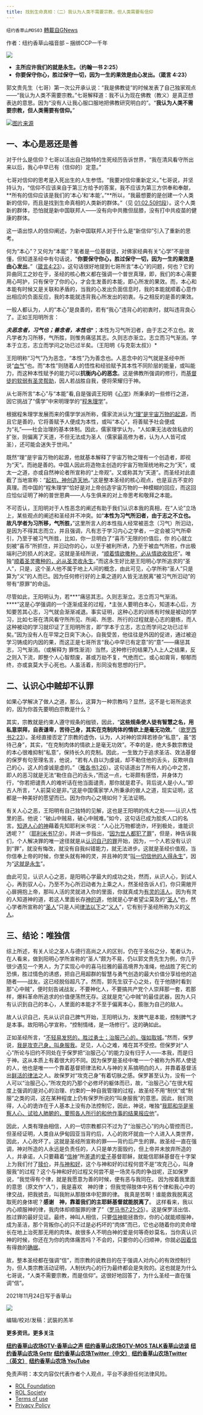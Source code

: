 ```yaml
---
title: 找到生命真相：（二）我认为人类不需要宗教，但人类需要有信仰
---
```

`纽约香草山MOS03` [轉載自GNews](https://gnews.org/zh-hans/1694159/)

作者：纽约香草山福音部 – 捆绑CCP一千年



![](https://assets.gnews.org/wp-content/uploads/2021/09/GNEW-GTV-MOS-LOGO-2-2-1-1-400x54-1.jpeg)



- **主所应许我们的就是永生。（约翰一书 2:25）**
- **你要保守你心，胜过保守一切，因为一生的果效是由心发出。（箴言 4:23）**


郭文贵先生（七哥）第一次公开承认说：“我是佛教徒”的时候发表了自己独家观点——“我认为人类不需要宗教。”七哥解释道：我不认为现在佛教（教义）是真正想表达的意思。因为“没有人让我心服口服地把佛教研究明白的”。“**我认为人类不需要宗教，但人类需要有信仰。**”



![](https://assets.gnews.org/wp-content/uploads/2021/11/20211125_1.jpg)[图片来源](https://www.mingding.org/?p=28353)



## **一、本心是恶还是善**

对于什么是信仰？七哥以活出自己独特的生死经历告诉世界，“我在清风看守所出来以后，我心中早已有（信仰的）定意。”

七哥对信仰的思考是入死出生的人生参悟。“我要对信仰重新定义。”七哥说，并坚持认为，“信仰不应该来自于第三方给予的答案，我不应该为第三方供奉和奉献，**所有的信仰应该是我们的‘本心’和‘本能’。”**所以，“我最想要的是创建一个人类新的信仰，而且是找到生命真相的人类新的群体。”（见 [01:02.50时段](https://gettr.com/post/pgwfu22cfa)）。这个人类新的群体，恐怕就是新中国联邦人——没有向中共撒但屈膝，没有打中共疫苗的健康的群体。

这一语出惊人的信仰阐述，为新中国联邦人对于什么是“新信仰”引入了重新的思考。

何为“本心”？又何为“本能”？笔者是一位基督徒，对佛家经典有关“心学”不是很懂，但知道圣经中有句话说，“**你要保守你心，胜过保守一切，因为一生的果效是由心发出**。”（[箴言](https://wd.bible/search?qs=%E4%BD%A0%E8%A6%81%E4%BF%9D%E5%AE%88%E4%BD%A0%E5%BF%83%EF%BC%8C%E8%83%9C%E8%BF%87%E4%BF%9D%E5%AE%88%E4%B8%80%E5%88%87%EF%BC%8C%E5%9B%A0%E4%B8%BA%E4%B8%80%E7%94%9F%E7%9A%84%E6%9E%9C%E6%95%88%E6%98%AF%E7%94%B1%E5%BF%83%E5%8F%91%E5%87%BA)[4:23](https://wd.bible/search?qs=%E4%BD%A0%E8%A6%81%E4%BF%9D%E5%AE%88%E4%BD%A0%E5%BF%83%EF%BC%8C%E8%83%9C%E8%BF%87%E4%BF%9D%E5%AE%88%E4%B8%80%E5%88%87%EF%BC%8C%E5%9B%A0%E4%B8%BA%E4%B8%80%E7%94%9F%E7%9A%84%E6%9E%9C%E6%95%88%E6%98%AF%E7%94%B1%E5%BF%83%E5%8F%91%E5%87%BA)）。这句话很好地提到七哥所言“本心”的问题，何也？它的异曲同工之妙在于，圣经的核心教义都在强调一个普世真理，即，我们的本心需要用心呵护，只有保守了你的心，才会生发善的本能，即心所发的果效。而，本心和本能有时候又是关联和矛盾的，当我的心发出负面信息时，我的本能就顺着心意作出相应的负面反应，我的本能就违背我心所发出的初衷。与之相反的是善的果效。

一般人都认为，人的“本心”是良善的，若有“我心”违背心的初衷时，就叫违背良心了。正如王阳明所言：

***夫恶念者，习气也；善念者，本性也****；本性为习气所汩者，由于志之不立也。故凡学者为习所移，气所胜，则惟务痛惩其志。久则志亦渐立。志立而习气渐消。学本于立志，志立而学问之功已过半矣。（王阳明《与克彰太叔》）*

王阳明称“习气”乃为恶念，“本性”乃为善念也。人恶念中的习气就是圣经中所说“[血气](https://wd.bible/search?qs=%E5%87%A1%E6%9C%89%E8%A1%80%E6%B0%94%E7%9A%84%E4%BA%BA%E5%9C%A8%E5%9C%B0%E4%B8%8A%E9%83%BD%E8%B4%A5%E5%9D%8F%E4%BA%86%E8%A1%8C%E4%B8%BA)”也。而“本性”则随着人的悟性和经验赋予其本性不同阶层的能量，或叫能力，而这种本性赋予的能力可以**抗衡内心的恶念**。这是佛教所强调的修行，而[基督徒的软弱有圣灵帮助](https://wd.bible/search?qs=%E6%88%91%E4%BB%AC%E7%9A%84%E8%BD%AF%E5%BC%B1%E6%9C%89%E5%9C%A3%E7%81%B5%E5%B8%AE%E5%8A%A9)，因人若战胜自我，便将荣耀归于神。

从七哥所言“本心”与“本能”看,自是强调王阳明《[心学](https://zh.wikipedia.org/wiki/%E5%BF%83%E5%AD%B8)》所秉承的一些修行之道，因它挑战了“儒学”中宋明理学的“[程朱理学](https://zh.wikipedia.org/wiki/%E7%A8%8B%E6%9C%B1%E7%90%86%E5%AD%A6)”。

根据程朱理学发展而来的儒学学派所称，儒家流派认为[“理”是宇宙万物的起源](https://zh.wikipedia.org/wiki/%E7%A8%8B%E6%9C%B1%E7%90%86%E5%AD%A6)，而且它是善的，它将善赋予人便成为本性，或叫“本心”，将善赋予社会便成为“礼”——社会治理的基本体制。因此，儒家理学认为，“人如果无法收敛私欲的扩张，则偏离了天道，不但无法成为圣人（儒家最高修为者，认为人人皆可成圣），还可能会迷失于世间。”

既然“理”是宇宙万物的起源，他就基本解释了宇宙万物之理有一个创造者，即视为“天”。而祂是善的。中国人因此将造物主创造的宇宙万物笼统地称之为“天”，或太一之道，亦或自然神论者所宣称的“上帝观”。又或称其为“天道”。而圣经对此直截了当地宣称：“[起初，神创造天地](https://wd.bible/gen.1.cunps)。”这是整本圣经的核心观点，也是亘古不变的真理。而中国的“程朱理学”恰好是对上帝创造宇宙万物的一种模糊的回应，而这回应恰似证明了神的普世恩典——人与生俱来的对上帝思考和敬拜之本能。

不可否认，王阳明对于人性恶念的阐述有助于我们认识本我的真相，在“人论”立场上，某些观点的阐述和圣经并不冲突。如“**本性为习气所汩者，由于志之不立也。故凡学者为习所移，气所胜，**”这里所言人的本性指人经常被恶念（习气）所汩动，是因为不得其志而立，并且强调，凡有志于学习内心之学者，一定会被习气所牵引，乃至于被习气所胜，比如，你一旦明白了“喜币”无限的价值后，你 的心就立刻被“喜币”所抓住，并汩动你的心，以至于被利所诱，乃至于被血气所胜，作出极端利己的损人的决定。这就是圣经所说，“[顺着情欲撒种，必从情欲收败坏](https://wd.bible/search?qs=%E9%A1%BA%E7%9D%80%E6%83%85%E6%AC%B2%E6%92%92%E7%A7%8D%E7%9A%84%EF%BC%8C%E5%BF%85%E4%BB%8E%E6%83%85%E6%AC%B2%E6%94%B6%E8%B4%A5%E5%9D%8F%EF%BC%9B%E9%A1%BA%E7%9D%80%E5%9C%A3%E7%81%B5%E6%92%92%E7%A7%8D%E7%9A%84%EF%BC%8C%E5%BF%85%E4%BB%8E%E5%9C%A3%E7%81%B5%E6%94%B6%E6%B0%B8%E7%94%9F%E3%80%82)”。唯独“[顺着圣灵撒种的，必从圣灵收永生](https://wd.bible/search?qs=%E9%A1%BA%E7%9D%80%E5%9C%A3%E7%81%B5%E6%92%92%E7%A7%8D%E7%9A%84%EF%BC%8C%E5%BF%85%E4%BB%8E%E5%9C%A3%E7%81%B5%E6%94%B6%E6%B0%B8%E7%94%9F)。”而这永生好比是王阳明心学所追求的“圣人”，只是，这个圣人他不属于地上人间的概念，由此可见，心学所称“圣人”只是算为“义”的人而已。因为任何修行好的上乘之道的人皆无法脱离“被习气所汩动”的带有“原罪”的命运。

尽管如此，王阳明认为，若***“痛惩其志。久则志渐立。志立而习气渐消。****”这是心学强调的一个逐渐成圣的过程，*主张人要明白本心，知道本心后，方知要苦其心志，习气就会渐渐减退。事实证明，这种心志的训练有时候是被动的学习，比如七哥在清风看守所所见、所闻、所思、所行的过程就是心志的磨练，而人这种被动的学习就印证了王阳明所言，即“学本于立志，志立而学问之功已过半矣。”因为没有人在平常之日突下决心，自我受苦，他往往是外因的促进，通过被迫学习铸成的内因的果，而这正是七哥所言“我心中早已有定意”的“意”——痛惩其志，习气渐消。（或解释为 罪性渐消）当然，这种修行的结果乃人上人之结果，反之则入下流，即整个人心智颓废，甚或万劫不复，气绝而亡。或心如膏肓，郁郁而终，亦或哀莫大于心死也。人虽活着，形同没有思想的行尸。

## **二、认识心中贼却不认罪**

如果心学解决了做人之道，那么，这算为一种宗教吗？显然，这不是七哥所追求的，因为你首先要明白宗教是什么？

其实，宗教就是约束人遵守规条的枷锁，因此，“**这些规条使人徒有智慧之名，用私意崇拜，自表谦卑，苦待己身，其实在克制肉体的情欲上是毫无功效**。”（[歌罗西书](https://wd.bible/search?qs=%E5%85%B6%E5%AE%9E%E5%9C%A8%E5%85%8B%E5%88%B6%E8%82%89%E4%BD%93%E7%9A%84%E6%83%85%E6%AC%B2%E4%B8%8A%E6%98%AF%E6%AF%AB%E6%97%A0%E5%8A%9F%E6%95%88)[2:23](https://wd.bible/search?qs=%E5%85%B6%E5%AE%9E%E5%9C%A8%E5%85%8B%E5%88%B6%E8%82%89%E4%BD%93%E7%9A%84%E6%83%85%E6%AC%B2%E4%B8%8A%E6%98%AF%E6%AF%AB%E6%97%A0%E5%8A%9F%E6%95%88)）。圣经直接否定了宗教的虚伪，认为，人对神的崇拜若掺杂“私意”，虽“苦待己身”，其实，“在克制肉体的情欲上是毫无功效”。不幸的是，绝大多数宗教徒的本心很难抑制“私意”，保持长久的克制。因此，一生致力于追求圣洁、效法基督的保罗有句至理名言，他说，“若有人自以为虔诚，却不勒住他的舌头，反欺哄自己的心，这人的虔诚是虚的。”（[雅各书](https://wd.bible/jas.1.26.cunps)[1:26](https://wd.bible/jas.1.26.cunps)）。这句话道出了所有人的心中之苦，即人的恶习就是无法“勒住自己的舌头，”而这一点，七哥颇有感悟，并身体力行，“你若把谴责人的难听话在他当面谴责，那你就是君子。背后说人是小人。”即古人所言，“人前莫论是非。”这是中国儒家学人所秉承的做人之道，现实证明，这都是一种美好的愿望而已。因为你内心之境如何？无法证明。

有关人心之恶，王阳明有自己独特的见解，这也是王阳明的伟大之处——认识人性里的恶。他说：“破山中贼易，破心中贼难。”如今，这句话已成为脍炙人口的名言。[知道人心的神](https://wd.bible/act.15.8.cunps)藉着先知耶利米书说：“人心比万物都诡诈，坏到极处，谁能识透呢？” （[耶利米书](https://wd.bible/jer.17.9.cunps)[17:9](https://wd.bible/jer.17.9.cunps)）。并进一步指出，“[因为世人都犯了罪](https://wd.bible/search?qs=%E5%9B%A0%E4%B8%BA%E4%B8%96%E4%BA%BA%E9%83%BD%E7%8A%AF%E4%BA%86%E7%BD%AA%EF%BC%8C&amp;v=cunps&amp;s=1)”，但是，神告诉我们，个人解决罪的唯一途径就是从[认识自己的罪](https://wd.bible/search?qs=%E6%88%91%E4%BB%AC%E8%8B%A5%E8%AE%A4%E8%87%AA%E5%B7%B1%E7%9A%84%E7%BD%AA%EF%BC%8C%E7%A5%9E%E6%98%AF%E4%BF%A1%E5%AE%9E%E7%9A%84%EF%BC%8C&amp;v=cunps&amp;s=1)开始，因为，一个人若没有认识到“罪”，就没有悔改，就没有自我纠错能力，就无法进步。这就是圣经价值观，当你信奉上帝的时候，你里头就有神的灵，并且神的灵“[叫一切信他的人得永生](https://wd.bible/jhn.3.15.cunps)”，因为“[这就是永生](https://wd.bible/search?qs=%E8%AE%A4%E8%AF%86%E4%BD%A0%E7%8B%AC%E4%B8%80%E7%9A%84%E7%9C%9F%E7%A5%9E%EF%BC%8C%E5%B9%B6%E4%B8%94%E8%AE%A4%E8%AF%86%E4%BD%A0%E6%89%80%E5%B7%AE%E6%9D%A5%E7%9A%84%E8%80%B6%E7%A8%A3%E5%9F%BA%E7%9D%A3%EF%BC%8C%E8%BF%99%E5%B0%B1%E6%98%AF%E6%B0%B8%E7%94%9F%E3%80%82)”。

由此可见，认识人心之恶，是阳明心学最大的成功之处，然而，从识人心，到试人心，再到驭人心，乃至不为心所汩动者为上乘之人，然圣经告诉人们，你只需敞开心扉拥抱上帝，那叫人活的灵就进入你的里面，你就真成为[有灵的活人](https://wd.bible/1co.15.45.cunps)。因为有灵的人知道神的道，若这人里面长存[神的道](https://wd.bible/1jn.3.9.cunps)，他就是心学者望尘莫及的“[圣人](https://wd.bible/mrk.6.20.cunps)”也，然心学者所宣称的“[圣人](https://zh.wikipedia.org/wiki/%E5%9C%A3%E4%BA%BA)”只是人间[律法以下](https://wd.bible/gal.4.5.cunps)之“[义人](https://wd.bible/isa.26.7.cunps)”，它有别于圣经所称为义的[义人](https://wd.bible/psa.37.29.cunps)。

## **三、结论：唯独信**

综上所述，有关人论之圣人与德行高尚之人的区别，仍在于圣俗之分，笔者认为，在人看来，做到阳明心学所宣称的“圣人”颇为不易，仍以郭文贵先生为例，你几乎很少遇见一个男人，为了实现心中的喜马拉雅的最高境界为准绳，他战胜了死亡的恐惧，胜过情色的诱惑，把自己用超群的智慧与勇气创造的最大价值分享给他的追随者——战友。这已经脱俗超凡了。然而，郭先生驭于心之处，在于他随时看到那“心中贼”，便时刻告诫战友，不要神化人，不要搞共产党个人崇拜那一套，若那样，爆料革命所追求的价值便荡然无存。这就是克“心中贼”的最佳武器，因为人只有认识到自己的本心，人里面的本能才不至于偏离本心，膨胀为自己的敌人。

故人认识自己，先从认识自己脾气开始，王阳明认为，发脾气是本能，控制脾气才是本事。故阳明心学宣称，“控制情绪，是一场修行”。这的确如此。

正如圣经所言，“[不轻易发怒的，胜过勇士；治服己心的，强如取城](https://wd.bible/pro.16.32.cunps)。”然而，保罗说，[我是攻克己身，叫身服我](https://wd.bible/1co.9.27.cunps)。足见，人心之难，难在其不受控。但保罗对“人心”所论与旧约不同处在于保罗把“治服己心”的能力没有归于人——本我，而是归于神。这从本质上有着很大的不同。因为保罗是圣经中唯一一个被称为外邦人使徒的人，他也是唯一一个靠着基督把律法和人与神的关系搞明白的人，并靠着基督活出[鲜活的律法](https://wd.bible/gal.3.21.cunps)之人。故保罗对“攻克己身”有着切肤之感。保罗甚至认为，没有一个人可以“治服己心，”所攻克的乃那个必修坏的躯体而已，故，“治服己心”在很大程度上强调的是对心的治理、约束的一种自我管理的过程，故圣经不用“制伏”或“制服”之类的词，这在某种程度上仍有保罗所说的“叫身服我”的意思。因此，我们晓得，人心的诡诈在于人基本上没有办法控制它，因此，神说，唯独“[我耶和华是鉴察人心、试验人肺腑的，要照各人所行的和他作事的结果报应他](https://wd.bible/jer.17.10.cunps)”。

因此，人类有理由相信，人的一切宗教都只不过为了“治服己心”的内心管控而已，但圣经证明，人类自从伊甸园亚当背约后，人心的败坏就由一个人进入人类世界，因此，人心败坏了。这就是圣经所宣称的罪——背约后产生的罪。故圣经一直在强调，神对所造的人永远是负责任的，人只是单方面毁约，但上帝并未放弃所造的人，并承诺，人只要藉着“[信神](https://wd.bible/gal.3.6.cunps)”所[差遣](https://wd.bible/luk.4.18.cunps)的[爱子](https://wd.bible/col.1.15.cunps)基督耶稣，就能信耶稣基督在十字架上为我们付了[赎价](https://wd.bible/1ti.2.6.cunps)，并[与神和好](https://wd.bible/eph.2.16.cunps)，这个与神和好的过程何尝不是“攻克己心，叫身服我”的过程？这个与神和好的过程又何尝不是一场灵与肉的争战呢，正如保罗说，“我觉得有个律，就是我愿意为善的时候，便有恶与我同在。 因为按着我里面的意思（原文作“人”），我是喜欢　神的律； 但我觉得肢体中另有个律和我心中的律交战，把我掳去，叫我附从那肢体中犯罪的律。 我真是苦啊！谁能救我脱离这取死的身体呢？**感谢　神，靠着我们的主耶稣基督就能脱离了**。 这样看来，我以内心顺服神的律，我肉体却顺服罪的律了”（[罗马书](https://wd.bible/rom.7.21.cunps)[7:21-25](https://wd.bible/rom.7.21.cunps)）。这是保罗活出信、胜过罪的最好见证。最终，神叫人相信，只要[信神](https://wd.bible/1jn.5.10.cunps)能拯救你，你的心就能顺服神，成为圣洁，那个背叛你心的只不过是必朽坏的“肉体”而已，它也必随着你的灵命增长在地上治死那无用的肉体。故很多人不明白神的爱是何等奇妙莫名，当你真认识神的时候，你还在为你的肉体痛苦吗？不会的，只要你的心归顺神，你就必[因着信](https://wd.bible/eph.2.8.cunps)有得救的[确据](https://wd.bible/heb.11.1.cunps)。

故，整本圣经都在强调“信”，而宗教的说教目的在于强调人对内心的有效控制行为，但人类宗教活动证明，人制伏内心的行为最终都会是失败的。这也就是为什么七哥说，“人类不需要宗教，而是信仰”。这很好地回答了，为什么圣经一直在强调“信”。

2021年11月24日写于香草山



![](https://assets.gnews.org/wp-content/uploads/2021/11/calendar_nov.jpg)



编辑/校对/发稿：武裝的羔羊

**更多资讯，更多关注**

[**纽约香草山农场GTV-香草山之声**](https://gtv.org/user/5ffbdcd7f579a75e0bd123e6)
[**纽约香草山农场GTV-MOS TALK香草山访谈**](https://gtv.org/getter/601aeffdf5b9e26ca9d7ad10)
[**纽约香草山农场 Gettr**](https://www.gettr.com/user/himalaya_mos)
[**纽约香草山农场Twitter（中文）**](https://twitter.com/HIMALAYA_MOS)
[**纽约香草山农场Twitter（英文）**](https://twitter.com/MosHimalaya)
[**纽约香草山农场 YouTube**](https://www.youtube.com/channel/UCSLHrqs6Pil7V-_jOuZVVgg)

 

免责声明：本文内容仅代表作者个人观点，平台不承担任何法律风险。

- [ROL Foundation](https://rolfoundation.org/)
- [ROL Society](https://rolsociety.org/)
- [Terms of use](https://gnews.org/terms-of-use-3/)
- [Privacy Policy](https://gnews.org/privacy-policy/)
